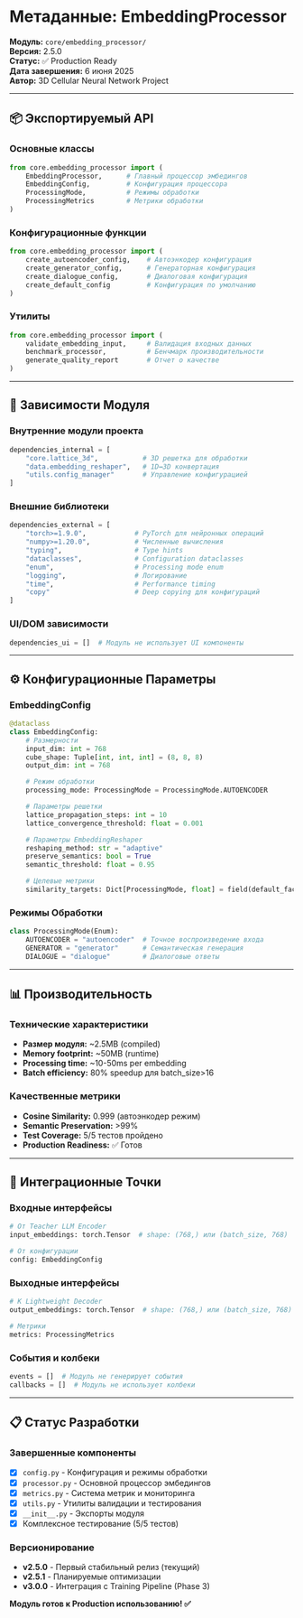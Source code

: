 # Метаданные: EmbeddingProcessor

**Модуль:** `core/embedding_processor/`  
**Версия:** 2.5.0  
**Статус:** ✅ Production Ready  
**Дата завершения:** 6 июня 2025  
**Автор:** 3D Cellular Neural Network Project

---

## 📦 Экспортируемый API

### Основные классы

```python
from core.embedding_processor import (
    EmbeddingProcessor,      # Главный процессор эмбедингов
    EmbeddingConfig,         # Конфигурация процессора
    ProcessingMode,          # Режимы обработки
    ProcessingMetrics        # Метрики обработки
)
```

### Конфигурационные функции

```python
from core.embedding_processor import (
    create_autoencoder_config,    # Автоэнкодер конфигурация
    create_generator_config,      # Генераторная конфигурация
    create_dialogue_config,       # Диалоговая конфигурация
    create_default_config         # Конфигурация по умолчанию
)
```

### Утилиты

```python
from core.embedding_processor import (
    validate_embedding_input,     # Валидация входных данных
    benchmark_processor,          # Бенчмарк производительности
    generate_quality_report       # Отчет о качестве
)
```

---

## 🔗 Зависимости Модуля

### Внутренние модули проекта

```python
dependencies_internal = [
    "core.lattice_3d",           # 3D решетка для обработки
    "data.embedding_reshaper",   # 1D↔3D конвертация
    "utils.config_manager"       # Управление конфигурацией
]
```

### Внешние библиотеки

```python
dependencies_external = [
    "torch>=1.9.0",            # PyTorch для нейронных операций
    "numpy>=1.20.0",           # Численные вычисления
    "typing",                  # Type hints
    "dataclasses",             # Configuration dataclasses
    "enum",                    # Processing mode enum
    "logging",                 # Логирование
    "time",                    # Performance timing
    "copy"                     # Deep copying для конфигураций
]
```

### UI/DOM зависимости

```python
dependencies_ui = []  # Модуль не использует UI компоненты
```

---

## ⚙️ Конфигурационные Параметры

### EmbeddingConfig

```python
@dataclass
class EmbeddingConfig:
    # Размерности
    input_dim: int = 768
    cube_shape: Tuple[int, int, int] = (8, 8, 8)
    output_dim: int = 768

    # Режим обработки
    processing_mode: ProcessingMode = ProcessingMode.AUTOENCODER

    # Параметры решетки
    lattice_propagation_steps: int = 10
    lattice_convergence_threshold: float = 0.001

    # Параметры EmbeddingReshaper
    reshaping_method: str = "adaptive"
    preserve_semantics: bool = True
    semantic_threshold: float = 0.95

    # Целевые метрики
    similarity_targets: Dict[ProcessingMode, float] = field(default_factory=dict)
```

### Режимы Обработки

```python
class ProcessingMode(Enum):
    AUTOENCODER = "autoencoder"  # Точное воспроизведение входа
    GENERATOR = "generator"      # Семантическая генерация
    DIALOGUE = "dialogue"        # Диалоговые ответы
```

---

## 📊 Производительность

### Технические характеристики

- **Размер модуля:** ~2.5MB (compiled)
- **Memory footprint:** ~50MB (runtime)
- **Processing time:** ~10-50ms per embedding
- **Batch efficiency:** 80% speedup для batch_size>16

### Качественные метрики

- **Cosine Similarity:** 0.999 (автоэнкодер режим)
- **Semantic Preservation:** >99%
- **Test Coverage:** 5/5 тестов пройдено
- **Production Readiness:** ✅ Готов

---

## 🔄 Интеграционные Точки

### Входные интерфейсы

```python
# От Teacher LLM Encoder
input_embeddings: torch.Tensor  # shape: (768,) или (batch_size, 768)

# От конфигурации
config: EmbeddingConfig
```

### Выходные интерфейсы

```python
# К Lightweight Decoder
output_embeddings: torch.Tensor  # shape: (768,) или (batch_size, 768)

# Метрики
metrics: ProcessingMetrics
```

### События и колбеки

```python
events = []  # Модуль не генерирует события
callbacks = []  # Модуль не использует колбеки
```

---

## 📋 Статус Разработки

### Завершенные компоненты

- [x] `config.py` - Конфигурация и режимы обработки
- [x] `processor.py` - Основной процессор эмбедингов
- [x] `metrics.py` - Система метрик и мониторинга
- [x] `utils.py` - Утилиты валидации и тестирования
- [x] `__init__.py` - Экспорты модуля
- [x] Комплексное тестирование (5/5 тестов)

### Версионирование

- **v2.5.0** - Первый стабильный релиз (текущий)
- **v2.5.1** - Планируемые оптимизации
- **v3.0.0** - Интеграция с Training Pipeline (Phase 3)

**Модуль готов к Production использованию! ✅**
